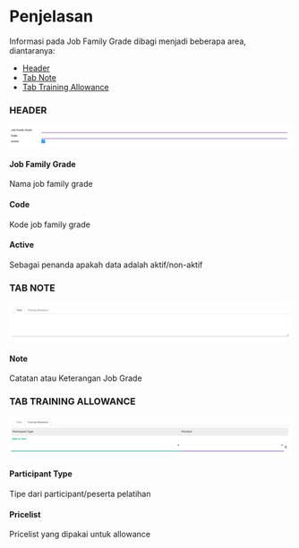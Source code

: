 # Penjelasan

Informasi pada Job Family Grade dibagi menjadi beberapa area, diantaranya:

* [Header](#bagian-header)
* [Tab Note](#tab-note)
* [Tab Training Allowance](#tab-training-allowance)

### <a name="bagian-header">HEADER</a>

![](../../img/job-family-grade/header.png)

#### <a name="field-name">Job Family Grade</a>

Nama job family grade

#### <a name="field-code">Code</a>

Kode job family grade

#### <a name="field-active">Active</a>

Sebagai penanda apakah data adalah aktif/non-aktif

### <a name="tab-note">TAB NOTE</a>

![](../../img/job-family-grade/tab-note.png)

#### <a name="field-note">Note</a>

Catatan atau Keterangan Job Grade

### <a name="tab-training-allowance">TAB TRAINING ALLOWANCE</a>

![](../../img/job-family-grade/tab-training-allowance.png)

#### <a name="field-participant-type">Participant Type</a>

Tipe dari participant/peserta pelatihan

#### <a name="field-pricelist">Pricelist</a>

Pricelist yang dipakai untuk allowance
